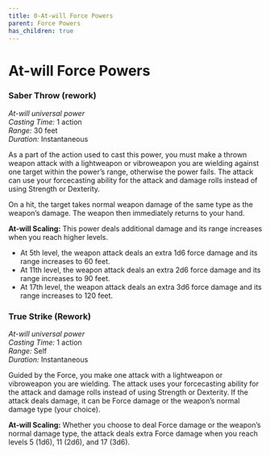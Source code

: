 ```yaml
---
title: 0-At-will Force Powers
parent: Force Powers
has_children: true
---
```

# At-will Force Powers

### Saber Throw (rework)
*At-will universal power*
<br>*Casting Time:* 1 action
<br>*Range:* 30 feet
<br>*Duration:* Instantaneous

As a part of the action used to cast this power, you must make a thrown weapon attack with a lightweapon or vibroweapon you are wielding against one target within the power’s range, otherwise the power fails. The attack can use your forcecasting ability for the attack and damage rolls instead of using Strength or Dexterity. 

On a hit, the target takes normal weapon damage of the same type as the weapon’s damage. The weapon then immediately returns to your hand.

**At-will Scaling:** This power deals additional damage and its range increases when you reach higher levels. 
 - At 5th level, the weapon attack deals an extra 1d6 force damage and its range increases to 60 feet.
 - At 11th level, the weapon attack deals an extra 2d6 force damage and its range increases to 90 feet.
 - At 17th level, the weapon attack deals an extra 3d6 force damage and its range increases to 120 feet.

### True Strike (Rework)	
*At-will universal power*
<br>*Casting Time:* 1 action
<br>*Range:* Self
<br>*Duration:* Instantaneous

Guided by the Force, you make one attack with a lightweapon or vibroweapon you are wielding. The attack uses your forcecasting ability for the attack and damage rolls instead of using Strength or Dexterity. If the attack deals damage, it can be Force damage or the weapon’s normal damage type (your choice).

**At-will Scaling:** Whether you choose to deal Force damage or the weapon’s normal damage	type, the attack deals extra Force damage when you reach levels 5 (1d6), 11 (2d6), and 17 (3d6).

